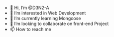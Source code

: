 - 👋 Hi, I’m @D3N2-A
- 👀 I’m interested in Web Development
- 🌱 I’m currently learning Mongoose
- 💞️ I’m looking to collaborate on front-end Project
- 📫 How to reach me  

<!---
D3N2-A/D3N2-A is a ✨ special ✨ repository because its `README.md` (this file) appears on your GitHub profile.
You can click the Preview link to take a look at your changes.
--->
